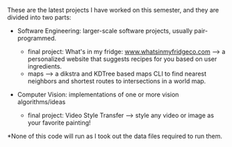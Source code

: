 These are the latest projects I have worked on this semester, and they are divided into two parts:

- Software Engineering: larger-scale software projects, usually pair-programmed.
    - final project: What's in my fridge: www.whatsinmyfridgeco.com --> a personalized website that suggests recipes for you based on user ingredients.
    - maps --> a dikstra and KDTree based maps CLI to find nearest neighbors and shortest routes to intersections in a world map. 

- Computer Vision: implementations of one or more vision algorithms/ideas
    - final project: Video Style Transfer --> style any video or image as your favorite painting!


*None of this code will run as I took out the data files required to run them.


 
 
